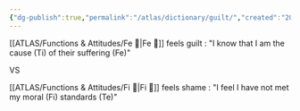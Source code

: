 ```yaml
---
{"dg-publish":true,"permalink":"/atlas/dictionary/guilt/","created":"2022-12-31T19:09:04.832+01:00","updated":"2023-04-08T10:59:02.953+02:00"}
---
```



[[ATLAS/Functions & Attitudes/Fe 💉\|Fe 💉]] feels guilt : "I know that I am the cause (Ti) of their suffering (Fe)"

VS 

[[ATLAS/Functions & Attitudes/Fi 🔱\|Fi 🔱]] feels shame : "I feel I have not met my moral (Fi) standards (Te)"